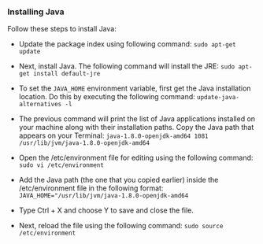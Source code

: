 ### Installing Java

Follow these steps to install Java:

- Update the package index using following command: `sudo apt-get update`

- Next, install Java. The following command will install the JRE: 
`sudo apt-get install default-jre    `

- To set the `JAVA_HOME` environment variable, first get the Java 
installation location. Do this by executing the following command:
`update-java-alternatives -l`

- The previous command will print the list of Java applications installed on your machine along with their installation paths. Copy the Java path that appears on your Terminal:
`java-1.8.0-openjdk-amd64 1081
/usr/lib/jvm/java-1.8.0-openjdk-amd64`

- Open the /etc/environment file for editing using the following command:
`sudo vi /etc/environment`
- Add the Java path (the one that you copied earlier) inside the
/etc/environment file in the following format:
`JAVA_HOME="/usr/lib/jvm/java-1.8.0-openjdk-amd64`

- Type Ctrl + X and choose Y to save and close the file.
- Next, reload the file using the following command:
`sudo source /etc/environment`
